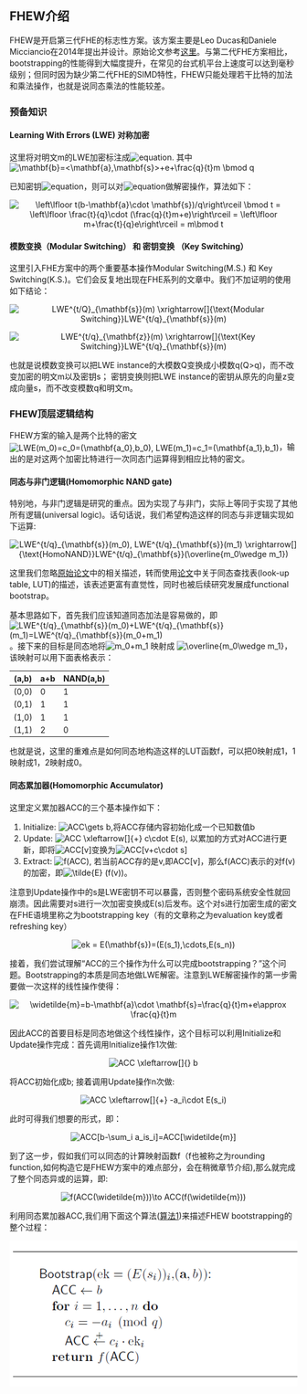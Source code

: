 ## FHEW介绍

FHEW是开启第三代FHE的标志性方案。该方案主要是Leo Ducas和Daniele Micciancio在2014年提出并设计。原始论文参考[这里](https://eprint.iacr.org/2014/816.pdf)。与第二代FHE方案相比，bootstrapping的性能得到大幅度提升，在常见的台式机平台上速度可以达到毫秒级别；但同时因为缺少第二代FHE的SIMD特性，FHEW只能处理若干比特的加法和乘法操作，也就是说同态乘法的性能较差。

### 预备知识
#### Learning With Errors (LWE) 对称加密
这里将对明文m的LWE加密标注成![equation](https://latex.codecogs.com/svg.image?LWE_{\mathbf{s}}(m)=(\mathbf{a},b)). 其中 <img src="https://latex.codecogs.com/svg.image?\mathbf{b}=<\mathbf{a},\mathbf{s}>&plus;e&plus;\frac{q}{t}m&space;\bmod&space;q" title="\mathbf{b}=<\mathbf{a},\mathbf{s}>+e+\frac{q}{t}m \bmod q" />

已知密钥![equation](https://latex.codecogs.com/svg.image?\vec{s})，则可以对![equation](https://latex.codecogs.com/svg.image?LWE_{\vec{s}}(m)=(\vec{a},b))做解密操作，算法如下：

<p align="center">
<img src="https://latex.codecogs.com/svg.image?\left\lfloor&space;t(b-\mathbf{a}\cdot&space;\mathbf{s})/q\right\rceil&space;\bmod&space;t&space;=&space;\left\lfloor&space;\frac{t}{q}\cdot&space;(\frac{q}{t}m&plus;e)\right\rceil&space;=&space;\left\lfloor&space;m&plus;\frac{t}{q}e\right\rceil&space;=&space;m\bmod&space;t" title="\left\lfloor t(b-\mathbf{a}\cdot \mathbf{s})/q\right\rceil \bmod t = \left\lfloor \frac{t}{q}\cdot (\frac{q}{t}m+e)\right\rceil = \left\lfloor m+\frac{t}{q}e\right\rceil = m\bmod t" />
</p>

#### 模数变换（Modular Switching） 和 密钥变换 （Key Switching）
这里引入FHE方案中的两个重要基本操作Modular Switching(M.S.) 和 Key Switching(K.S.)。它们会反复地出现在FHE系列的文章中。我们不加证明的使用如下结论：

<p align="center">
<img src="https://latex.codecogs.com/svg.image?LWE^{t/Q}_{\mathbf{s}}(m)&space;\xrightarrow[]{\text{Modular&space;Switching}}LWE^{t/q}_{\mathbf{s}}(m)&space;" title="LWE^{t/Q}_{\mathbf{s}}(m) \xrightarrow[]{\text{Modular Switching}}LWE^{t/q}_{\mathbf{s}}(m) " />
</p>

<p align="center">
<img src="https://latex.codecogs.com/svg.image?LWE^{t/q}_{\mathbf{z}}(m)&space;\xrightarrow[]{\text{Key&space;Switching}}LWE^{t/q}_{\mathbf{s}}(m)&space;" title="LWE^{t/q}_{\mathbf{z}}(m) \xrightarrow[]{\text{Key Switching}}LWE^{t/q}_{\mathbf{s}}(m) " />
</p>

也就是说模数变换可以把LWE instance的大模数Q变换成小模数q(Q>q)，而不改变加密的明文m以及密钥s；
密钥变换则把LWE instance的密钥从原先的向量z变成向量s，而不改变模数q和明文m。

### FHEW顶层逻辑结构
FHEW方案的输入是两个比特的密文<img src="https://bit.ly/3BcPw7P" align="center" border="0" alt="LWE(m_0)=c_0=(\mathbf{a_0},b_0),  LWE(m_1)=c_1=(\mathbf{a_1},b_1)" width="375" height="19" />，输出的是对这两个加密比特进行一次同态门运算得到相应比特的密文。

#### 同态与非门逻辑(Homomorphic NAND gate)
特别地，与非门逻辑是研究的重点。因为实现了与非门，实际上等同于实现了其他所有逻辑(universal logic)。话句话说，我们希望构造这样的同态与非逻辑实现如下运算:

<p align="center">
<img src="https://latex.codecogs.com/svg.image?LWE^{t/q}_{\mathbf{s}}(m_0),&space;LWE^{t/q}_{\mathbf{s}}(m_1)&space;\xrightarrow[]{\text{HomoNAND}}LWE^{t/q}_{\mathbf{s}}(\overline{m_0\wedge&space;m_1})" title="LWE^{t/q}_{\mathbf{s}}(m_0), LWE^{t/q}_{\mathbf{s}}(m_1) \xrightarrow[]{\text{HomoNAND}}LWE^{t/q}_{\mathbf{s}}(\overline{m_0\wedge m_1})" />
</p>

这里我们忽略[原始论文](https://eprint.iacr.org/2014/816.pdf)中的相关描述，转而使用[论文](https://eprint.iacr.org/2020/086.pdf)中关于同态查找表(look-up table, LUT)的描述，该表述更富有直觉性，同时也被后续研究发展成functional bootstrap。

基本思路如下，首先我们应该知道同态加法是容易做的，即<img src="https://latex.codecogs.com/svg.image?LWE^{t/q}_{\mathbf{s}}(m_0)&plus;LWE^{t/q}_{\mathbf{s}}(m_1)=LWE^{t/q}_{\mathbf{s}}(m_0&plus;m_1)" title="LWE^{t/q}_{\mathbf{s}}(m_0)+LWE^{t/q}_{\mathbf{s}}(m_1)=LWE^{t/q}_{\mathbf{s}}(m_0+m_1)" />。接下来的目标是同态地将<img src="https://latex.codecogs.com/svg.image?m_0&plus;m_1" title="m_0+m_1" /> 映射成 <img src="https://latex.codecogs.com/svg.image?\overline{m_0\wedge&space;m_1}" title="\overline{m_0\wedge m_1}" />，该映射可以用下面表格表示：

(a,b) | a+b  | NAND(a,b)
----  | ---- | ----
(0,0) | 0    | 1
(0,1) | 1    | 1
(1,0) | 1    | 1
(1,1) | 2    | 0

也就是说，这里的重难点是如何同态地构造这样的LUT函数f，可以把0映射成1，1映射成1，2映射成0。


#### 同态累加器(Homomorphic Accumulator)
这里定义累加器ACC的三个基本操作如下：
1. Initialize: <img src="https://latex.codecogs.com/svg.image?ACC\gets&space;b" title="ACC\gets b" />,将ACC存储内容初始化成一个已知数值b
2. Update: <img src="https://latex.codecogs.com/svg.image?ACC&space;\xleftarrow[]{&plus;}&space;c\cdot&space;E(s)" title="ACC \xleftarrow[]{+} c\cdot E(s)" />, 以累加的方式对ACC进行更新，即将<img src="https://latex.codecogs.com/svg.image?ACC[v]" title="ACC[v]" />变换为<img src="https://latex.codecogs.com/svg.image?ACC[v&plus;c\cdot&space;s]" title="ACC[v+c\cdot s]" />
3. Extract: <img src="https://latex.codecogs.com/svg.image?f(ACC)" title="f(ACC)" />, 若当前ACC存的是v,即ACC[v]，那么f(ACC)表示的对f(v)的加密，即<img src="https://latex.codecogs.com/svg.image?&space;\tilde{E}&space;(f(v))" title=" \tilde{E} (f(v))" />。

注意到Update操作中的s是LWE密钥不可以暴露，否则整个密码系统安全性就回崩溃。因此需要对s进行一次加密变换成E(s)后发布。这个对s进行加密生成的密文在FHE语境里称之为bootstrapping key（有的文章称之为evaluation key或者refreshing key）

<p align="center">
  <img src="https://latex.codecogs.com/svg.image?ek&space;=&space;E(\mathbf{s})=(E(s_1),\cdots,E(s_n))" title="ek = E(\mathbf{s})=(E(s_1),\cdots,E(s_n))" />
 </p>
 
 接着，我们尝试理解“ACC的三个操作为什么可以完成bootstrapping？”这个问题。Bootstrapping的本质是同态地做LWE解密。注意到LWE解密操作的第一步需要做一次这样的线性操作使得：
 <p align="center">
  <img src="https://latex.codecogs.com/svg.image?\widetilde{m}=b-\mathbf{a}\cdot&space;\mathbf{s}=\frac{q}{t}m&plus;e\approx&space;\frac{q}{t}m" title="\widetilde{m}=b-\mathbf{a}\cdot \mathbf{s}=\frac{q}{t}m+e\approx \frac{q}{t}m" />
   </p>
  因此ACC的首要目标是同态地做这个线性操作，这个目标可以利用Initialize和Update操作完成：首先调用Initialize操作1次做:
  <p align="center">
  <img src="https://latex.codecogs.com/svg.image?ACC&space;\xleftarrow[]{}&space;b" title="ACC \xleftarrow[]{} b" /> 
  </p>
  将ACC初始化成b; 接着调用Update操作n次做:
  <p align="center">
  <img src="https://latex.codecogs.com/svg.image?ACC&space;\xleftarrow[]{&plus;}&space;-a_i\cdot&space;E(s_i)" title="ACC \xleftarrow[]{+} -a_i\cdot E(s_i)" />
  </p>
  此时可得我们想要的形式，即：
  <p align="center">
  <img src="https://latex.codecogs.com/svg.image?ACC[b-\sum_i&space;a_is_i]=ACC[\widetilde{m}]" title="ACC[b-\sum_i a_is_i]=ACC[\widetilde{m}]" />
  </p>
  
  到了这一步，假如我们可以同态的计算映射函数f（f也被称之为rounding function,如何构造它是FHEW方案中的难点部分，会在稍微章节介绍),那么就完成了整个同态异或的运算，即:
    <p align="center">
  <img src="https://latex.codecogs.com/svg.image?f(ACC(\widetilde{m}))\to&space;ACC(f(\widetilde{m}))" title="f(ACC(\widetilde{m}))\to ACC(f(\widetilde{m}))" />
    </p>
    
  利用同态累加器ACC,我们用下面这个算法([算法1](fig/alg1.png))来描述FHEW bootstrapping的整个过程：
  <p align="center">
  <img src="fig/alg1.png" alt="animated" />
   </p>
